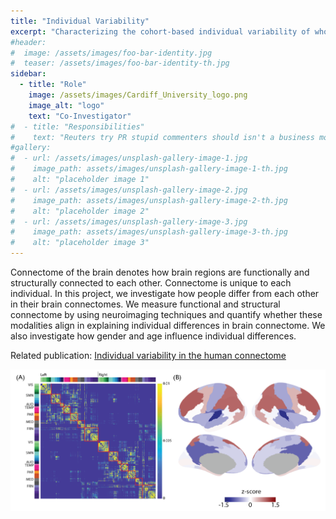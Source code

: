 ```yaml
---
title: "Individual Variability"
excerpt: "Characterizing the cohort-based individual variability of whole-brain multimodal connectome"
#header:
#  image: /assets/images/foo-bar-identity.jpg
#  teaser: /assets/images/foo-bar-identity-th.jpg
sidebar:
  - title: "Role"
    image: /assets/images/Cardiff_University_logo.png
    image_alt: "logo"
    text: "Co-Investigator"
#  - title: "Responsibilities"
#    text: "Reuters try PR stupid commenters should isn't a business model"
#gallery:
#  - url: /assets/images/unsplash-gallery-image-1.jpg
#    image_path: assets/images/unsplash-gallery-image-1-th.jpg
#    alt: "placeholder image 1"
#  - url: /assets/images/unsplash-gallery-image-2.jpg
#    image_path: assets/images/unsplash-gallery-image-2-th.jpg
#    alt: "placeholder image 2"
#  - url: /assets/images/unsplash-gallery-image-3.jpg
#    image_path: assets/images/unsplash-gallery-image-3-th.jpg
#    alt: "placeholder image 3"
---
```


Connectome of the brain denotes how brain regions are functionally and structurally connected to each other. Connectome is unique to each individual. In this project, we investigate how people differ from each other in their brain connectomes. We measure functional and structural connectome by using neuroimaging techniques and quantify whether these modalities align in explaining individual differences in brain connectome. We also investigate how gender and age influence individual differences.

Related publication: [Individual variability in the human connectome](https://www.biorxiv.org/content/biorxiv/early/2021/04/04/2021.04.01.438129.full.pdf) 

![ISV](/assets/images/isv.png)



